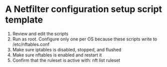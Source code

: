 # A Netfilter configuration setup script template

1. Review and edit the scripts
2. Run as root. Configure only one per OS because these scripts write to /etc/nftables.conf
3. Make sure iptables is disabled, stopped, and flushed
4. Make sure nftables is enabled and restart it
5. Confirm that the ruleset is active with: nft list ruleset

